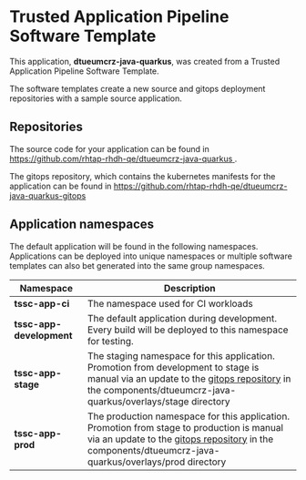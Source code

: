# Trusted Application Pipeline Software Template

This application, **dtueumcrz-java-quarkus**, was created from a Trusted Application Pipeline Software Template.

The software templates create a new source and gitops deployment repositories with a sample source application. 

## Repositories

The source code for your application can be found in [https://github.com/rhtap-rhdh-qe/dtueumcrz-java-quarkus ](https://github.com/rhtap-rhdh-qe/dtueumcrz-java-quarkus ).
 
The gitops repository, which contains the kubernetes manifests for the application can be found in 
[https://github.com/rhtap-rhdh-qe/dtueumcrz-java-quarkus-gitops ](https://github.com/rhtap-rhdh-qe/dtueumcrz-java-quarkus-gitops ) 

## Application namespaces 

The default application will be found in the following namespaces. Applications can be deployed into unique namespaces or multiple software templates can also bet generated into the same group namespaces.  

|  Namespace   |  Description   |  
| -------- | -------- |
| **tssc-app-ci** | The namespace used for CI workloads |
| **tssc-app-development** | The default application during development. Every build will be deployed to this namespace for testing. |
| **tssc-app-stage** | The staging namespace for this application. Promotion from development to stage is manual via an update to the [gitops repository](https://github.com/rhtap-rhdh-qe/dtueumcrz-java-quarkus-gitops ) in the components/dtueumcrz-java-quarkus/overlays/stage directory |
| **tssc-app-prod** | The production namespace for this application. Promotion from stage to production is manual via an update to the [gitops repository](https://github.com/rhtap-rhdh-qe/dtueumcrz-java-quarkus-gitops ) in the components/dtueumcrz-java-quarkus/overlays/prod directory |